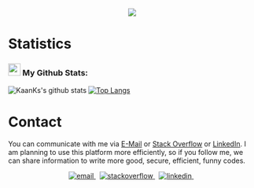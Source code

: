 <h1 align="center">
  <a href="https://git.io/typing-svg">
    <img src="https://readme-typing-svg.herokuapp.com/?lines=Hi+everybody,+👋👋;I+am+Kaan&center=true&size=25">
  </a>
</h1>

# Statistics



### <img src='https://media1.giphy.com/media/du3J3cXyzhj75IOgvA/giphy.gif?cid=ecf05e47x2g034i9pzwtzzsd3xgg2w9nr94t4tflbbgo3008&rid=giphy.gif' width='25' /> My Github Stats:
![KaanKs's github stats](https://github-readme-stats.vercel.app/api?username=kaanks&show_icons=true&title_color=ffc857&icon_color=8ac926&text_color=daf7dc&bg_color=151515&hide=issues&count_private=true&include_all_commits=true)
[![Top Langs](https://github-readme-stats.vercel.app/api/top-langs/?username=kaanks&layout=compact&text_color=daf7dc&bg_color=151515&hide=css,html,php)](https://github.com/kaanks/github-readme-stats)





# Contact

You can communicate with me via 
[E-Mail](mailto:kose.kaan@outlook.com) or [Stack Overflow](https://stackoverflow.com/users/16887416/kaan-k%c3%b6se) or [LinkedIn](https://www.linkedin.com/in/kaan-kose/). I am planning to use this platform more efficiently, so if you follow me, we can share information to write more good, secure, efficient, funny codes.

<p align="center">

<a href="mailto:kose.kaan@outlook.com" target="_blank">
<img src=https://img.shields.io/badge/Microsoft_Outlook-0078D4?style=for-the-badge&logo=microsoft-outlook&logoColor=white alt=email style="margin-bottom: 5px;" />
</a> &nbsp;
  
<a href="https://stackoverflow.com/users/16887416/kaan-k%c3%b6se" target="_blank">
<img src=https://img.shields.io/badge/-Stackoverflow-FE7A16?style=for-the-badge&logo=stack-overflow&logoColor=white alt=stackoverflow style="margin-bottom: 5px;" />
</a> &nbsp;

<a href="https://www.linkedin.com/in/kaan-kose/" target="_blank">
<img src=https://img.shields.io/badge/linkedin-%230077B5.svg?style=for-the-badge&logo=linkedin&logoColor=white alt=linkedin style="margin-bottom: 5px;" />
</a> &nbsp;

</p>
